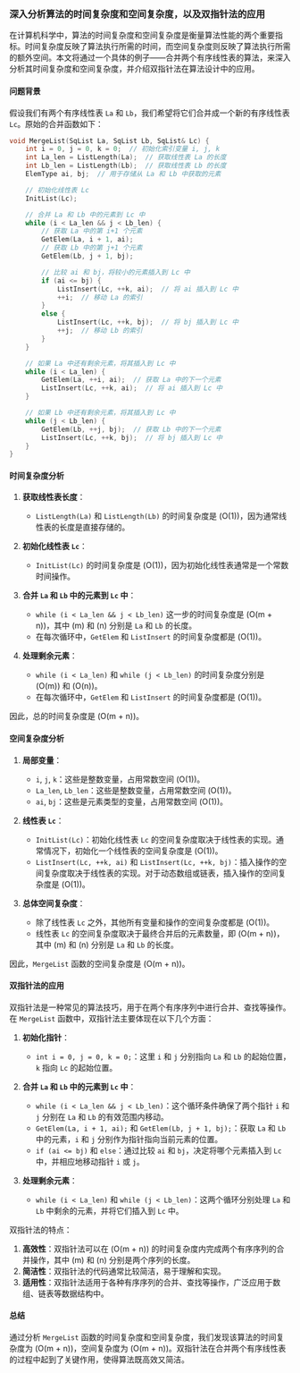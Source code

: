 ### 深入分析算法的时间复杂度和空间复杂度，以及双指针法的应用

在计算机科学中，算法的时间复杂度和空间复杂度是衡量算法性能的两个重要指标。时间复杂度反映了算法执行所需的时间，而空间复杂度则反映了算法执行所需的额外空间。本文将通过一个具体的例子——合并两个有序线性表的算法，来深入分析其时间复杂度和空间复杂度，并介绍双指针法在算法设计中的应用。

#### 问题背景

假设我们有两个有序线性表 `La` 和 `Lb`，我们希望将它们合并成一个新的有序线性表 `Lc`。原始的合并函数如下：

```cpp
void MergeList(SqList La, SqList Lb, SqList& Lc) {
    int i = 0, j = 0, k = 0;  // 初始化索引变量 i, j, k
    int La_len = ListLength(La);  // 获取线性表 La 的长度
    int Lb_len = ListLength(Lb);  // 获取线性表 Lb 的长度
    ElemType ai, bj;  // 用于存储从 La 和 Lb 中获取的元素

    // 初始化线性表 Lc
    InitList(Lc);

    // 合并 La 和 Lb 中的元素到 Lc 中
    while (i < La_len && j < Lb_len) {
        // 获取 La 中的第 i+1 个元素
        GetElem(La, i + 1, ai);
        // 获取 Lb 中的第 j+1 个元素
        GetElem(Lb, j + 1, bj);

        // 比较 ai 和 bj，将较小的元素插入到 Lc 中
        if (ai <= bj) {
            ListInsert(Lc, ++k, ai);  // 将 ai 插入到 Lc 中
            ++i;  // 移动 La 的索引
        }
        else {
            ListInsert(Lc, ++k, bj);  // 将 bj 插入到 Lc 中
            ++j;  // 移动 Lb 的索引
        }
    }

    // 如果 La 中还有剩余元素，将其插入到 Lc 中
    while (i < La_len) {
        GetElem(La, ++i, ai);  // 获取 La 中的下一个元素
        ListInsert(Lc, ++k, ai);  // 将 ai 插入到 Lc 中
    }

    // 如果 Lb 中还有剩余元素，将其插入到 Lc 中
    while (j < Lb_len) {
        GetElem(Lb, ++j, bj);  // 获取 Lb 中的下一个元素
        ListInsert(Lc, ++k, bj);  // 将 bj 插入到 Lc 中
    }
}
```

#### 时间复杂度分析

1. **获取线性表长度**：
   - `ListLength(La)` 和 `ListLength(Lb)` 的时间复杂度是 \(O(1)\)，因为通常线性表的长度是直接存储的。

2. **初始化线性表 `Lc`**：
   - `InitList(Lc)` 的时间复杂度是 \(O(1)\)，因为初始化线性表通常是一个常数时间操作。

3. **合并 `La` 和 `Lb` 中的元素到 `Lc` 中**：
   - `while (i < La_len && j < Lb_len)` 这一步的时间复杂度是 \(O(m + n)\)，其中 \(m\) 和 \(n\) 分别是 `La` 和 `Lb` 的长度。
   - 在每次循环中，`GetElem` 和 `ListInsert` 的时间复杂度都是 \(O(1)\)。

4. **处理剩余元素**：
   - `while (i < La_len)` 和 `while (j < Lb_len)` 的时间复杂度分别是 \(O(m)\) 和 \(O(n)\)。
   - 在每次循环中，`GetElem` 和 `ListInsert` 的时间复杂度都是 \(O(1)\)。

因此，总的时间复杂度是 \(O(m + n)\)。

#### 空间复杂度分析

1. **局部变量**：
   - `i`, `j`, `k`：这些是整数变量，占用常数空间 \(O(1)\)。
   - `La_len`, `Lb_len`：这些是整数变量，占用常数空间 \(O(1)\)。
   - `ai`, `bj`：这些是元素类型的变量，占用常数空间 \(O(1)\)。

2. **线性表 `Lc`**：
   - `InitList(Lc)`：初始化线性表 `Lc` 的空间复杂度取决于线性表的实现。通常情况下，初始化一个线性表的空间复杂度是 \(O(1)\)。
   - `ListInsert(Lc, ++k, ai)` 和 `ListInsert(Lc, ++k, bj)`：插入操作的空间复杂度取决于线性表的实现。对于动态数组或链表，插入操作的空间复杂度是 \(O(1)\)。

3. **总体空间复杂度**：
   - 除了线性表 `Lc` 之外，其他所有变量和操作的空间复杂度都是 \(O(1)\)。
   - 线性表 `Lc` 的空间复杂度取决于最终合并后的元素数量，即 \(O(m + n)\)，其中 \(m\) 和 \(n\) 分别是 `La` 和 `Lb` 的长度。

因此，`MergeList` 函数的空间复杂度是 \(O(m + n)\)。

#### 双指针法的应用

双指针法是一种常见的算法技巧，用于在两个有序序列中进行合并、查找等操作。在 `MergeList` 函数中，双指针法主要体现在以下几个方面：

1. **初始化指针**：
   - `int i = 0, j = 0, k = 0;`：这里 `i` 和 `j` 分别指向 `La` 和 `Lb` 的起始位置，`k` 指向 `Lc` 的起始位置。

2. **合并 `La` 和 `Lb` 中的元素到 `Lc` 中**：
   - `while (i < La_len && j < Lb_len)`：这个循环条件确保了两个指针 `i` 和 `j` 分别在 `La` 和 `Lb` 的有效范围内移动。
   - `GetElem(La, i + 1, ai);` 和 `GetElem(Lb, j + 1, bj);`：获取 `La` 和 `Lb` 中的元素，`i` 和 `j` 分别作为指针指向当前元素的位置。
   - `if (ai <= bj)` 和 `else`：通过比较 `ai` 和 `bj`，决定将哪个元素插入到 `Lc` 中，并相应地移动指针 `i` 或 `j`。

3. **处理剩余元素**：
   - `while (i < La_len)` 和 `while (j < Lb_len)`：这两个循环分别处理 `La` 和 `Lb` 中剩余的元素，并将它们插入到 `Lc` 中。

双指针法的特点：

1. **高效性**：双指针法可以在 \(O(m + n)\) 的时间复杂度内完成两个有序序列的合并操作，其中 \(m\) 和 \(n\) 分别是两个序列的长度。
2. **简洁性**：双指针法的代码通常比较简洁，易于理解和实现。
3. **适用性**：双指针法适用于各种有序序列的合并、查找等操作，广泛应用于数组、链表等数据结构中。

#### 总结

通过分析 `MergeList` 函数的时间复杂度和空间复杂度，我们发现该算法的时间复杂度为 \(O(m + n)\)，空间复杂度为 \(O(m + n)\)。双指针法在合并两个有序线性表的过程中起到了关键作用，使得算法既高效又简洁。
